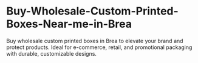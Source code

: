 # Buy-Wholesale-Custom-Printed-Boxes-Near-me-in-Brea
Buy wholesale custom printed boxes in Brea to elevate your brand and protect products. Ideal for e-commerce, retail, and promotional packaging with durable, customizable designs.
